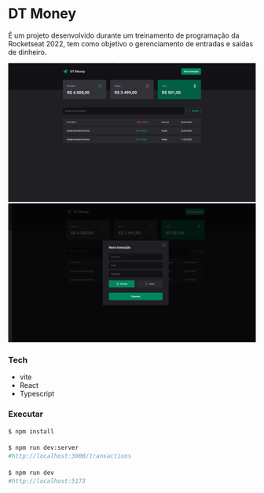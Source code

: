 # DT Money

É um projeto desenvolvido durante um treinamento de programação da Rocketseat 2022, tem como objetivo o gerenciamento
de entradas e saidas de dinheiro.

![Home](./docs/Home.png)
![Home modal](./docs/Home_modal.png)

### Tech

- vite
- React
- Typescript

### Executar

```bash
$ npm install

$ npm run dev:server
#http://localhost:3000/transactions

$ npm run dev
#http://localhost:5173
```
